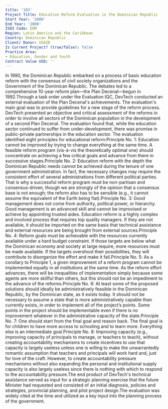 ```yaml
---
title: '183'
Project Title: Education Reform Evaluation in the Dominican Republic
Start Year: '2000'
End Year: '2000'
ISO3 Code: DOM
Region: Latin America and the Caribbean
Country: Dominican Republic
Client/ Donor: USAID
Is Current Project? (true/false): false
Practice Area:
- Education, Gender and Youth
Contract Value USD: ''
---
```


In 1990, the Dominican Republic embarked on a process of basic education reform with the consensus of civil society organizations and the Government of the Dominican Republic. The debates led to a comprehensive 10-year reform plan—the Plan Decenal—begun in 1992.Through a task order under the Evaluation IQC, DevTech conducted an external evaluation of the Plan Decenal's achievements. The evaluation's main goal was to provide guidelines for a new stage of the reform process. DevTech presented an objective and critical assessment of the reforms in order to involve all sectors of the Dominican population in the development of a second Plan Decenal. The evaluation found that, while the education sector continued to suffer from under-development, there was promise in public-private partnerships in the education sector. The evaluation identified eight principles for educational reform:Principle No. 1: Education cannot be improved by trying to change everything at the same time. A feasible reform program (vis-à-vis the theoretically optimal one) should concentrate on achieving a few critical goals and advance from there in successive stages.Principle No. 2: Education reform with the depth the Dominican Republic needs cannot be achieved during the tenure of one government administration. In fact, the necessary changes may require the consistent effort of several administrations from different political parties. That is why a successful reform program must be non-partisan and consensus-driven, though we are strongly of the opinion that a consensus base is not enough; the reform also has to be sensible (e.g., it cannot assume the equivalent of the Earth being flat).Principle No. 3: Good management does not come from authority, political power, or hierarchy. Good management is an advanced skill and cannot be improvised or achieve by appointing trusted aides. Education reform is a highly complex and involved process that requires top quality managers. If they are not available, it should be imported on the same basis that technical assistance and external resources are being brought from external sources.Principle No. 4: Reform goals must be achievable with the resources currently available under a hard budget constraint. If those targets are below what the Dominican economy and society at large require, more resources must be made available. If the targets overshoot their possibilities, they will contribute to disorganize the effort and make it fail.Principle No. 5: As a corollary to Principle 1, a given improvement of a reform program cannot be implemented equally in all institutions at the same time. As the reform effort advances, there will be inequalities of implementation simply because some agents are more skillful than others, but this should not be an impediment to the advance of the reforms.Principle No. 6: At least some of the proposed solutions should ideally be administratively feasible in the Dominican Republic, by the Dominican state, as it exists today. It should not be necessary to assume a state that is more administratively capable than currently exists, in order to implement all of the project’s points. Some points in the project should be implementable even if there is no improvement whatever in the administrative capacity of the state.Principle No. 7: One should start from the final goal and reason back. The final goal is for children to have more access to schooling and to learn more. Everything else is an intermediate goal.Principle No. 8: Improving capacity (e.g., improving capacity of principals to manage, or teachers to teach), without creating accountability mechanisms to create incentives to use that capacity is largely useless unless one is willing to make the unwarrantedly romantic assumption that teachers and principals will work hard and, just for love of the craft. However, to create accountability pressure mechanisms without also expanding the personal and institutional supply capacity is also largely useless since there is nothing with which to respond to the accountability pressure.The end product of DevTech's technical assistance served as input for a strategic planning exercise that the future Minister had requested and consisted of an initial diagnosis, policies and strategies, provincial planning, and pilot project design.The evaluation was widely cited at the time and utilized as a key input into the planning process of the government.